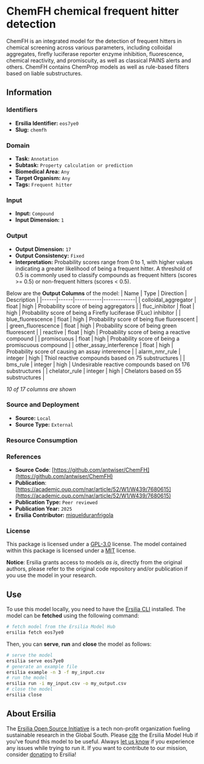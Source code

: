 # ChemFH chemical frequent hitter detection

ChemFH is an integrated model for the detection of frequent hitters in chemical screening across various parameters, including colloidal aggregates, firefly luciferase reporter enzyme inhibition, fluorescence, chemical reactivity, and promiscuity, as well as classical PAINS alerts and others. ChemFH contains ChemProp models as well as rule-based filters based on liable substructures.



## Information
### Identifiers
- **Ersilia Identifier:** `eos7ye0`
- **Slug:** `chemfh`

### Domain
- **Task:** `Annotation`
- **Subtask:** `Property calculation or prediction`
- **Biomedical Area:** `Any`
- **Target Organism:** `Any`
- **Tags:** `Frequent hitter`

### Input
- **Input:** `Compound`
- **Input Dimension:** `1`

### Output
- **Output Dimension:** `17`
- **Output Consistency:** `Fixed`
- **Interpretation:** Probability scores range from 0 to 1, with higher values indicating a greater likelihood of being a frequent hitter. A threshold of 0.5 is commonly used to classify compounds as frequent hitters (scores >= 0.5) or non-frequent hitters (scores < 0.5).

Below are the **Output Columns** of the model:
| Name | Type | Direction | Description |
|------|------|-----------|-------------|
| colloidal_aggregator | float | high | Probability score of being aggregators |
| fluc_inhibitor | float | high | Probability score of being a Firefly luciferase (FLuc) inhibitor |
| blue_fluorescence | float | high | Probability score of being flue fluorescent |
| green_fluorescence | float | high | Probability score of being green fluorescent |
| reactive | float | high | Probability score of being a reactive compound |
| promiscuous | float | high | Probability score of being a promiscuous compound |
| other_assay_interference | float | high | Probability score of causing an assay intererence |
| alarm_nmr_rule | integer | high | Thiol reactive compounds based on 75 substructures |
| bms_rule | integer | high | Undesirable reactive compounds based on 176 substructures |
| chelator_rule | integer | high | Chelators based on 55 substructures |

_10 of 17 columns are shown_
### Source and Deployment
- **Source:** `Local`
- **Source Type:** `External`

### Resource Consumption


### References
- **Source Code**: [https://github.com/antwiser/ChemFH](https://github.com/antwiser/ChemFH)
- **Publication**: [https://academic.oup.com/nar/article/52/W1/W439/7680615](https://academic.oup.com/nar/article/52/W1/W439/7680615)
- **Publication Type:** `Peer reviewed`
- **Publication Year:** `2025`
- **Ersilia Contributor:** [miquelduranfrigola](https://github.com/miquelduranfrigola)

### License
This package is licensed under a [GPL-3.0](https://github.com/ersilia-os/ersilia/blob/master/LICENSE) license. The model contained within this package is licensed under a [MIT](LICENSE) license.

**Notice**: Ersilia grants access to models _as is_, directly from the original authors, please refer to the original code repository and/or publication if you use the model in your research.


## Use
To use this model locally, you need to have the [Ersilia CLI](https://github.com/ersilia-os/ersilia) installed.
The model can be **fetched** using the following command:
```bash
# fetch model from the Ersilia Model Hub
ersilia fetch eos7ye0
```
Then, you can **serve**, **run** and **close** the model as follows:
```bash
# serve the model
ersilia serve eos7ye0
# generate an example file
ersilia example -n 3 -f my_input.csv
# run the model
ersilia run -i my_input.csv -o my_output.csv
# close the model
ersilia close
```

## About Ersilia
The [Ersilia Open Source Initiative](https://ersilia.io) is a tech non-profit organization fueling sustainable research in the Global South.
Please [cite](https://github.com/ersilia-os/ersilia/blob/master/CITATION.cff) the Ersilia Model Hub if you've found this model to be useful. Always [let us know](https://github.com/ersilia-os/ersilia/issues) if you experience any issues while trying to run it.
If you want to contribute to our mission, consider [donating](https://www.ersilia.io/donate) to Ersilia!
